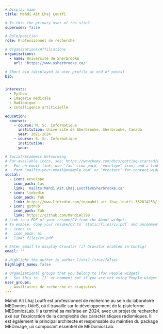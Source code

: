 ```yaml
---
# Display name
title: Mahdi Ait Lhaj Loutfi

# Is this the primary user of the site?
superuser: false

# Role/position
role: Professionnel de recherche

# Organizations/Affiliations
organizations:
  - name: Université de Sherbrooke
    url: 'https://www.usherbrooke.ca/'

# Short bio (displayed in user profile at end of posts)
bio: 


interests:
  - Python
  - Imagerie médicale
  - Radiomique
  - Intelligence artificielle

education:
  courses:
    - course: M. Sc. Informatique
      institution: Université de Sherbrooke, Sherbrooke, Canada
      year: 2021-2024
    - course: B. Sc. Informatique
      institution: 
      year: 

# Social/Academic Networking
# For available icons, see: https://wowchemy.com/docs/getting-started/page-builder/#icons
#   For an email link, use "fas" icon pack, "envelope" icon, and a link in the
#   form "mailto:your-email@example.com" or "#contact" for contact widget.
social:
  - icon: envelope
    icon_pack: fas
    link: 'mailto:Mahdi.Ait.Lhaj.Loutfi@USherbrooke.ca'
  - icon: linkedin
    icon_pack: fab
    link: https://www.linkedin.com/in/mahdi-ait-lhaj-loutfi-332014253/
  - icon: github
    icon_pack: fab
    link: https://github.com/MahdiAll99
# Link to a PDF of your resume/CV from the About widget.
# To enable, copy your resume/CV to `static/files/cv.pdf` and uncomment the lines below.
# - icon: cv
#   icon_pack: ai
#   link: files/cv.pdf

# Enter email to display Gravatar (if Gravatar enabled in Config)
email: ''

# Highlight the author in author lists? (true/false)
highlight_name: false

# Organizational groups that you belong to (for People widget)
#   Set this to `[]` or comment out if you are not using People widget.
user_groups:
  - Auxiliaires de recherche et stagiaires
---
```


Mahdi Ait Lhaj Loutfi est professionnel de recherche au sein du laboratoire MEDomics UdeS, où il travaille sur le développement de la plateforme MEDomicsLab. Il a terminé sa maîtrise en 2024, avec un projet de recherche axé sur l’exploration de la complexité des caractéristiques radiomiques. Il est également le principal architecte et responsable du maintien du package MEDimage, un composant essentiel de MEDomicsLab.
